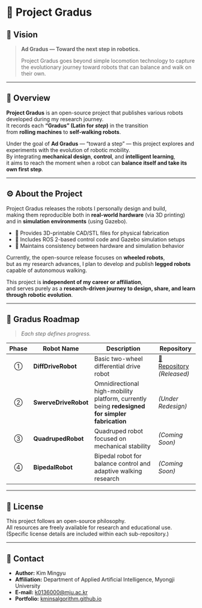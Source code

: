 # 🦾 Project Gradus  

## 🧠 Vision
> **Ad Gradus — Toward the next step in robotics.**  
>  
> Project Gradus goes beyond simple locomotion technology to capture the evolutionary journey toward robots that can balance and walk on their own.

---
## 🧭 Overview
**Project Gradus** is an open-source project that publishes various robots developed during my research journey.  
It records each **“Gradus” (Latin for *step*)** in the transition  
from **rolling machines** to **self-walking robots**.

Under the goal of **Ad Gradus** — “toward a step” — this project explores and experiments with the evolution of robotic mobility.  
By integrating **mechanical design**, **control**, and **intelligent learning**,  
it aims to reach the moment when a robot can **balance itself and take its own first step**.

---

## ⚙️ About the Project
Project Gradus releases the robots I personally design and build,  
making them reproducible both in **real-world hardware** (via 3D printing)  
and in **simulation environments** (using Gazebo).

- 🧩 Provides 3D-printable CAD/STL files for physical fabrication  
- 🧠 Includes ROS 2-based control code and Gazebo simulation setups  
- 🔁 Maintains consistency between hardware and simulation behavior  

Currently, the open-source release focuses on **wheeled robots**,  
but as my research advances, I plan to develop and publish **legged robots** capable of autonomous walking.  

This project is **independent of my career or affiliation**,  
and serves purely as a **research-driven journey to design, share, and learn through robotic evolution**.

---

## 🦿 Gradus Roadmap  
> *Each step defines progress.*

| Phase | Robot Name | Description | Repository |
|:------:|------------|--------------|-------------|
| ① | **DiffDriveRobot** | Basic two-wheel differential drive robot | [🔗 Repository](https://github.com/kminsalgorithm/DiffDriveRobot) *(Released)* |
| ② | **SwerveDriveRobot** | Omnidirectional high-mobility platform, currently being **redesigned for simpler fabrication** | *(Under Redesign)* |
| ③ | **QuadrupedRobot** | Quadruped robot focused on mechanical stability | *(Coming Soon)* |
| ④ | **BipedalRobot** | Bipedal robot for balance control and adaptive walking research | *(Coming Soon)* |

---

## 📜 License
This project follows an open-source philosophy.  
All resources are freely available for research and educational use.  
(Specific license details are included within each sub-repository.)

---

## 🧩 Contact
- **Author:** Kim Mingyu  
- **Affiliation:** Department of Applied Artificial Intelligence, Myongji University  
- **E-mail:** [k0136000@mju.ac.kr](mailto:k0136000@mju.ac.kr)  
- **Portfolio:** [kminsalgorithm.github.io](https://kminsalgorithm.github.io)
